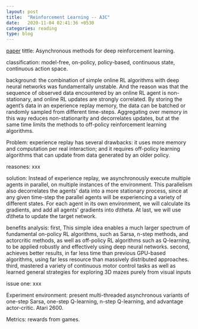 ```yaml
---
layout: post
title:  "Reinforcement Learning -- A3C"
date:   2020-11-04 02:41:36 +0530
categories: reading
type: blog
---
```

[paper][paper] tittle: Asynchronous methods for deep reinforcement learning.

classification: model-free, on-policy, policy-based, continuous state, continuous action space.

background:  the combination of simple online RL algorithms with deep neural networks was fundamentally unstable. And the reason was that  the sequence of observed data encountered by an online RL agent is non-stationary, and online RL updates are strongly correlated. By storing the agent’s data in an experience replay memory, the data can be batched or randomly sampled from different time-steps. Aggregating over memory in this way reduces non-stationarity and decorrelates updates, but at the same time limits the methods to off-policy reinforcement learning algorithms.

Problem: experience replay has several drawbacks: it uses more memory and computation per real interaction; and it requires off-policy learning algorithms that can update from data generated by an older policy.

reasones: xxx

solution: Instead of experience replay, we asynchronously execute multiple agents in parallel, on multiple instances of the environment. This parallelism also decorrelates the agents’ data into a more stationary process, since at any given time-step the parallel agents will be experiencing a variety of different states. For each agent in its own environment, we will calculate its gradients, and add all agents' gradients into d\theta. At last, we will use d\theta to update the target network.

benefits analysis: first, This simple idea enables a much larger spectrum of fundamental on-policy RL algorithms, such as Sarsa, n-step methods, and actorcritic methods, as well as off-policy RL algorithms such as Q-learning, to be applied robustly and effectively using deep neural networks. second, achieves better results, in far less time than previous GPU-based algorithms, using far less resource than massively distributed approaches. third, mastered a variety of continuous motor control tasks as well as learned general strategies for exploring 3D mazes purely from visual inputs


issue one: xxx

Experiment environment: present multi-threaded asynchronous variants of one-step Sarsa, one-step Q-learning, n-step Q-learning, and advantage actor-critic. Atari 2600.

Metrics: rewards from games.

[paper]:https://arxiv.org/abs/1602.01783